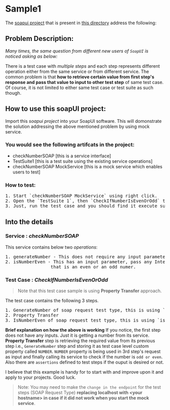 # Sample1
The [soapui project](https://github.com/nmrao/soapui-projects/blob/master/sample1/checknumber-soapui-project.xml) that is present in [this directory](https://github.com/nmrao/soapui-projects/tree/master/sample1) address the following:

## Problem Description:

_Many times, the same question from different new users of `SoapUI` is noticed asking as below:_

There is a test case with _multiple steps_ and each step represents different operation either from the same service or from different service. The common problem is that **how to retrieve certain value from first step's response and pass that value to input to other test step** of same test case. Of course, it is not limited to either same test case or test suite as such though. 

## How to use this soapUI project:

Import this _soapui project_ into your SoapUI software. This will domonstrate the solution addressing the above mentioned problem by using mock service. 

### You would see the following artifcats in the project:
- checkNumberSOAP [this is a service interface]
- TestSuite1 [this is a test suite using the existing service operations]
- checkNumberSOAP MockService [this is a mock service which enables users to test]

### How to test:
<pre>
1. Start `checkNumberSOAP MockService` using right click.
2. Open the `TestSuite 1`, then `CheckIfNumberIsEvenOrOdd` test case.
3. Just, run the test case and you should find it execute successfully.
</pre>

## Into the details

### Service : _checkNumberSOAP_
This service contains below two _operations_:
<pre>
1. generateNumber - This does not require any input parameters. It will just return an Integers in the response.
2. isNumberEven - This has an input parameter, pass any Integer and user will recieve a response saying whether<br>                 that is an even or an odd numer.
</pre>
### Test Case : _CheckIfNumberIsEvenOrOdd_

>Note that this test case sample is using **Property Transfer** approach.

The test case contains the following 3 steps.
<pre>
1. GenerateNumber of soap request test type, this is using `generateNumber` operation.
2. Property Transfer
3. IsNumberEven of soap request test type, this is using `isNumberEven` operation.
</pre>
**Brief explanation on how the above is working**
If you notice, the first step does not have any inputs. Just it is getting a number from its service. 
**Property Transfer** step is retrieving the required value from its previous step i.e., `GenerateNumber` step and storing it as test case level custom property called `NUMBER`.
`NUMBER` property is being used in 3rd step's request as input and finally calling its service to check if the number is `odd or even`.<br>Also there are `assertions` defined to test steps if the ouput is desired or not.

I believe that this example is handy for to start with and improve upon it and apply to your projects. Good luck.

>Note: You may need to make the `change in the endpoint` for the test steps (SOAP Request Type) **replacing localhost with \<your hostname\> in case if it did not work when you start the mock service**.
